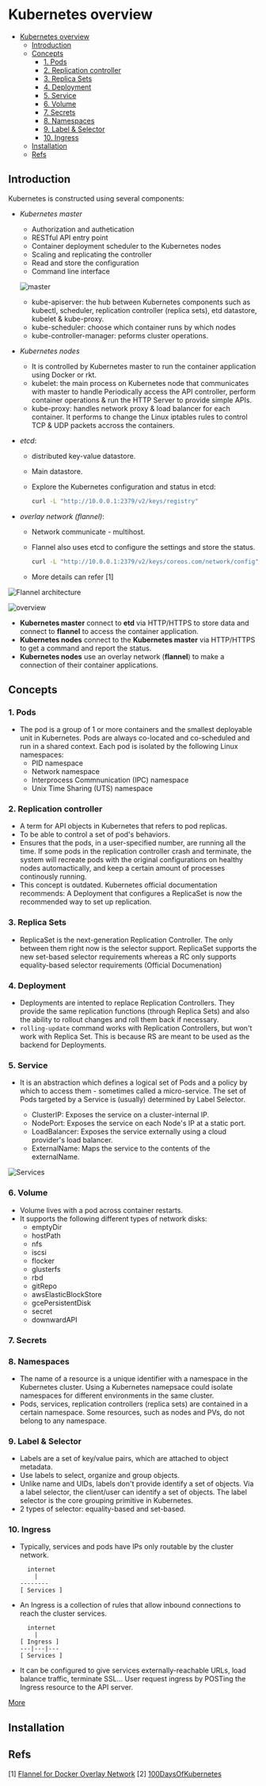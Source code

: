 # Kubernetes overview

- [Kubernetes overview](#kubernetes-overview)
  - [Introduction](#introduction)
  - [Concepts](#concepts)
    - [1. Pods](#1-pods)
    - [2. Replication controller](#2-replication-controller)
    - [3. Replica Sets](#3-replica-sets)
    - [4. Deployment](#4-deployment)
    - [5. Service](#5-service)
    - [6. Volume](#6-volume)
    - [7. Secrets](#7-secrets)
    - [8. Namespaces](#8-namespaces)
    - [9. Label & Selector](#9-label--selector)
    - [10. Ingress](#10-ingress)
  - [Installation](#installation)
  - [Refs](#refs)

## Introduction

Kubernetes is constructed using several components:

- *Kubernetes master*
  - Authorization and authetication
  - RESTful API entry point
  - Container deployment scheduler to the Kubernetes nodes
  - Scaling and replicating the controller
  - Read and store the configuration
  - Command line interface

  ![master](./imgs/kubernetes_master.png)

  - kube-apiserver: the hub between Kubernetes components such as kubectl,
      scheduler, replication controller (replica sets), etd datastore,
      kubelet & kube-proxy.
  - kube-scheduler: choose which container runs by which nodes
  - kube-controller-manager: peforms cluster operations.

- *Kubernetes nodes*
  - It is controlled by Kubernetes master to run the container application
      using Docker or rkt.
  - kubelet: the main process on Kubernetes node that communicates with
      master to handle Periodically access the API controller, perform
      container operations & run the HTTP Server to provide simple APIs.
  - kube-proxy: handles network proxy & load balancer for each container. It
      performs to change the Linux iptables rules to control TCP & UDP packets
      accross the containers.

- *etcd*:
  - distributed key-value datastore.
  - Main datastore.
  - Explore the Kubernetes configuration and status in etcd:

    ```bash
    curl -L "http://10.0.0.1:2379/v2/keys/registry"
    ```

- *overlay network (flannel)*:
  - Network communicate - multihost.
  - Flannel also uses etcd to configure the settings and store the status.

    ```bash
    curl -L "http://10.0.0.1:2379/v2/keys/coreos.com/network/config"
    ```

  - More details can refer [1]

![Flannel architecture](http://chunqi.li/images/flannel-01.png)

![overview](./imgs/kubernetes_overview.png)

- **Kubernetes master** connect to **etd** via HTTP/HTTPS to store data and connect to
  **flannel** to access the container application.
- **Kubernetes nodes** connect to the **Kubernetes master** via HTTP/HTTPS to get a
  command and report the status.
- **Kubernetes nodes** use an overlay network (**flannel**) to make a connection of
  their container applications.

## Concepts

### 1. Pods

- The pod is a group of 1 or more containers and the smallest deployable unit
  in Kubernetes. Pods are always co-located and co-scheduled and run in a
  shared context. Each pod is isolated by the following Linux namespaces:
  - PID namespace
  - Network namespace
  - Interprocess Commnunication (IPC) namespace
  - Unix Time Sharing (UTS) namespace

### 2. Replication controller

- A term for API objects in Kubernetes that refers to pod replicas.
- To be able to control a set of pod's behaviors.
- Ensures that the pods, in a user-specified number, are running all the time.
  If some pods in the replication controller crash and terminate, the system
  will recreate pods with the original configurations on healthy nodes
  automactically, and keep a certain amount of processes continously running.
- This concept is outdated. Kubernetes official documentation recommends: A
  Deployment that configures a ReplicaSet is now the recommended way to set up
  replication.

### 3. Replica Sets

- ReplicaSet is the next-generation Replication Controller. The only between
  them right now is the selector support. ReplicaSet supports the new
  set-based selector requirements whereas a RC only supports equality-based
  selector requirements (Official Documenation)

### 4. Deployment

- Deployments are intented to replace Replication Controllers. They provide
  the same replication functions (through Replica Sets) and also the ability
  to rollout changes and roll them back if necessary.
- `rolling-update` command works with Replication Controllers, but won't work
  with Replica Set. This is because RS are meant to be used as the backend for
  Deployments.

### 5. Service

- It is an abstraction which defines a logical set of Pods and a policy by
  which to access them - sometimes called a micro-service. The set of Pods
  targeted by a Service is (usually) determined by Label Selector.

  - ClusterIP: Exposes the service on a cluster-internal IP.
  - NodePort: Exposes the service on each Node's IP at a static port.
  - LoadBalancer: Exposes the service externally using a cloud provider's
      load balancer.
  - ExternalName: Maps the service to the contents of the externalName.

![Services](./imgs/Services.png)

### 6. Volume

- Volume lives with a pod across container restarts.
- It supports the following different types of network disks:
  - emptyDir
  - hostPath
  - nfs
  - iscsi
  - flocker
  - glusterfs
  - rbd
  - gitRepo
  - awsElasticBlockStore
  - gcePersistentDisk
  - secret
  - downwardAPI

### 7. Secrets

### 8. Namespaces

- The name of a resource is a unique identifier with a namespace in the
  Kubernetes cluster. Using a Kubernetes namepsace could isolate namespaces
  for different environments in the same cluster.
- Pods, services, replication controllers (replica sets) are contained in a
  certain namespace. Some resources, such as nodes and PVs, do not belong to
  any namespace.

### 9. Label & Selector

- Labels are a set of key/value pairs, which are attached to object metadata.
- Use labels to select, organize and group objects.
- Unlike name and UIDs, labels don't provide identify a set of objects. Via a
  label selector, the client/user can identify a set of objects. The label
  selector is the core grouping primitive in Kubernetes.
- 2 types of selector: equality-based and set-based.

### 10. Ingress

- Typically, services and pods have IPs only routable by the cluster network.

  ```
    internet
      |
  --------
  [ Services ]
  ```

- An Ingress is a collection of rules that allow inbound connections to reach
  the cluster services.

  ```
    internet
      |
  [ Ingress ]
  ---|---|---
  [ Services ]
  ```

- It can be configured to give services externally-reachable URLs, load
  balance traffic, terminate SSL... User request ingress by POSTing the
  Ingress resource to the API server.

[More](https://medium.com/@cashisclay/kubernetes-ingress-82aa960f658e)

## Installation

## Refs

[1] [Flannel for Docker Overlay Network](http://chunqi.li/2015/10/10/Flannel-for-Docker-Overlay-Network/)
[2] [100DaysOfKubernetes](https://devops.anaisurl.com/kubernetes)
